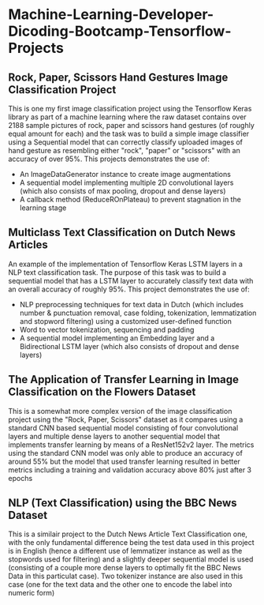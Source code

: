 # Machine-Learning-Developer-Dicoding-Bootcamp-Tensorflow-Projects




## Rock, Paper, Scissors Hand Gestures Image Classification Project

This is one my first image classification project using the Tensorflow Keras library as part of a machine learning where the raw dataset contains over 2188 sample pictures 
of rock, paper and scissors hand gestures (of roughly equal amount for each) and the task was to build a simple image classifier using a Sequential model that can correctly
classify uploaded images of hand gesture as resembling either "rock", "paper" or "scissors" with an accuracy of over 95%. This projects demonstrates the use of:
- An ImageDataGenerator instance to create image augmentations 
- A sequential model implementing multiple 2D convolutional layers (which also consists of max pooling, dropout and dense layers) 
- A callback method (ReduceROnPlateau) to prevent stagnation in the learning stage

## Multiclass Text Classification on Dutch News Articles

An example of the implementation of Tensorflow Keras LSTM layers in a NLP text classification task. The purpose of this task was to build a sequential model that has a
LSTM layer to accurately classify text data with an overall accuracy of roughly 95%. This project demonstrates the use of:
- NLP preprocessing techniques for text data in Dutch (which includes number & punctuation removal, case folding, tokenization, lemmatization and stopword filtering) 
using a customized user-defined function 
- Word to vector tokenization, sequencing and padding 
- A sequential model implementing an Embedding layer and a Bidirectional LSTM layer (which also consists of dropout and dense layers) 

## The Application of Transfer Learning in Image Classification on the Flowers Dataset

This is a somewhat more complex version of the image classification project using the "Rock, Paper, Scissors" dataset as it compares using a standard CNN based 
sequential model consisting of four convolutional layers and multiple dense layers to another sequential model that implements transfer learning by means of a 
ResNet152v2 layer. The metrics using the standard CNN model was only able to produce an accuracy of around 55% but the model that used transfer learning resulted in 
better metrics including a training and validation accuracy above 80% just after 3 epochs

## NLP (Text Classification) using the BBC News Dataset

This is a similair project to the Dutch News Article Text Classification one, with the only fundamental difference being the test data used in this project is in English
(hence a different use of lemmatizer instance as well as the stopwords used for filtering) and a slightly deeper sequential model is used (consisting of a couple more dense
layers to optimally fit the BBC News Data in this particulat case). Two tokenizer instance are also used in this case (one for the text data and the other one to encode the
label into numeric form)




